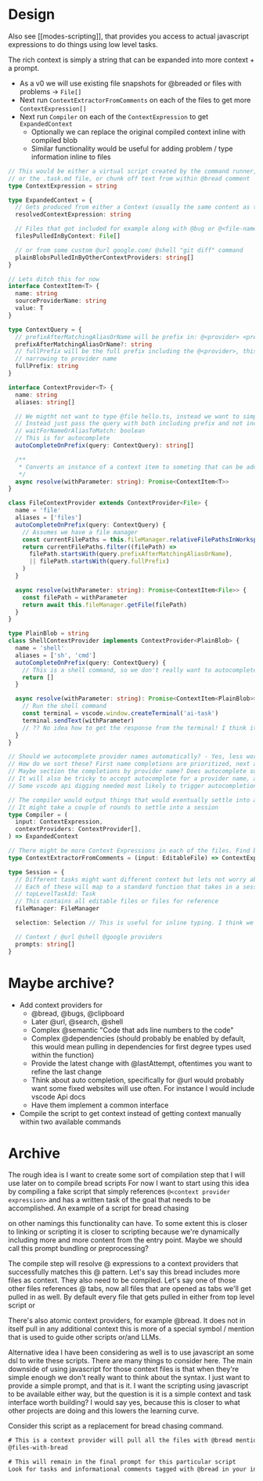 # Design

Also see [[modes-scripting]], that provides you access to actual javascript expressions to do things using low level tasks.

The rich context is simply a string that can be expanded into more context + a prompt.

- As a v0 we will use existing file snapshots for @breaded or files with problems -> `File[]`
- Next run `ContextExtractorFromComments` on each of the files to get more `ContextExpression[]`
- Next run `Compiler` on each of the `ContextExpression` to get `ExpandedContext`
  - Optionally we can replace the original compiled context inline with compiled blob
  - Similar functionality would be useful for adding problem / type information inline to files

```ts
// This would be either a virtual script created by the command runner,
// or the .task.md file, or chunk off text from within @bread comment
type ContextExpression = string

type ExpandedContext = {
  // Gets produced from either a Context (usually the same content as the sript itself)
  resolvedContextExpression: string

  // Files that got included for example along with @bug or @<file-name> providers
  filesPulledInByContext: File[]

  // or from some custom @url google.com/ @shell "git diff" command
  plainBlobsPulledInByOtherContextProviders: string[]
}

// Lets ditch this for now
interface ContextItem<T> {
  name: string
  sourceProviderName: string
  value: T
}

type ContextQuery = {
  // prefixAfterMatchingAliasOrName will be prefix in: @<provider> <prefix>
  prefixAfterMatchingAliasOrName?: string
  // fullPrefix will be the full prefix including the @<provider>, this is done to support autocompletions without the
  // narrowing to provider name
  fullPrefix: string
}

interface ContextProvider<T> {
  name: string
  aliases: string[]

  // We migtht not want to type @file hello.ts, instead we want to simply type @hello and should start getting autocomplete
  // Instead just pass the query with both including prefix and not including
  // waitForNameOrAliasToMatch: boolean
  // This is for autocomplete
  autoCompleteOnPrefix(query: ContextQuery): string[]

  /**
   * Converts an instance of a context item to someting that can be added into the llm session as context
   */
  async resolve(withParameter: string): Promise<ContextItem<T>>
}

class FileContextProvider extends ContextProvider<File> {
  name = 'file'
  aliases = ['files']
  autoCompleteOnPrefix(query: ContextQuery) {
    // Assumes we have a file manager
    const currentFilePaths = this.fileManager.relativeFilePathsInWorkspace()
    return currentFilePaths.filter((filePath) =>
      filePath.startsWith(query.prefixAfterMatchingAliasOrName),
      || filePath.startsWith(query.fullPrefix)
    )
  }

  async resolve(withParameter: string): Promise<ContextItem<File>> {
    const filePath = withParameter
    return await this.fileManager.getFile(filePath)
  }
}

type PlainBlob = string
class ShellContextProvider implements ContextProvider<PlainBlob> {
  name = 'shell'
  aliases = ['sh', 'cmd']
  autoCompleteOnPrefix(query: ContextQuery) {
    // This is a shell command, so we don't really want to autocomplete it, its dynamic
    return []
  }

  async resolve(withParameter: string): Promise<ContextItem<PlainBlob>> {
    // Run the shell command
    const terminal = vscode.window.createTerminal('ai-task')
    terminal.sendText(withParameter)
    // ?? No idea how to get the response from the terminal! I think it is opend as a text editor so we can read it from there ??
  }
}

// Should we autocomplete provider names automatically? - Yes, less work on the provider implementation side
// How do we sort these? First name completions are prioritized, next any autoCompleteOnPrefix matches.
// Maybe section the completions by provider name? Does autocomplete support sections? I don't think so
// It will also be tricky to accept autocomplete for a provider name, and immediately start autocompleting the prefix
// Some vscode api digging needed most likely to trigger autocompletion on accepting the command name completion.

// The compiler would output things that would eventually settle into a session
// It might take a couple of rounds to settle into a session
type Compiler = (
  input: ContextExpression,
  contextProviders: ContextProvider[],
) => ExpandedContext

// There might be more Context Expressions in each of the files. Find by finding comments with @bread mentions
type ContextExtractorFromComments = (input: EditableFile) => ContextExpression[]

type Session = {
  // Different tasks might want different context but lets not worry about that
  // Each of these will map to a standard function that takes in a session and interprets the reponse
  // topLevelTaskId: Task
  // This contains all editable files or files for reference
  fileManager: FileManager

  selection: Selection // This is useful for inline typing. I think we want to take this when we create a new session, should be done when FileManager captures the matching file as well. Maybe we can include this in the file snapshot data?

  // Context / @url @shell @google providers
  prompts: string[]
}
```

# Maybe archive?

- Add context providers for
  - @bread, @bugs, @clipboard
  - Later @url, @search, @shell
  - Complex @semantic "Code that ads line numbers to the code"
  - Complex @dependencies (should probably be enabled by default, this would mean pulling in dependencies for first degree types used within the function)
  - Provide the latest change with @lastAttempt, oftentimes you want to refine the last change
  - Think about auto completion, specifically for @url would probably want some fixed websites will use often. For instance I would include vscode Api docs
  - Have them implement a common interface
- Compile the script to get context instead of getting context manually within two available commands

# Archive

The rough idea is I want to create some sort of compilation step that I will use later on to compile bread scripts
For now I want to start using this idea by compiling a fake script that simply references `@<context provider expression>`
and has a written task of the goal that needs to be accomplished.
An example of a script for bread chasing

on other namings this functionality can have. To some extent this is closer to linking or scripting
it is closer to scripting because we're dynamically including more and more content from the entry point.
Maybe we should call this prompt bundling or preprocessing?

The compile step will resolve @ expressions to a context providers that successfully matches this @ pattern.
Let's say this bread includes more files as context. They also need to be compiled.
Let's say one of those other files references @ tabs, now all files that are opened as tabs we'll get pulled in as well.
By default every file that gets pulled in either from top level script or

There's also atomic context providers, for example @bread. It does not in itself pull in any additional context
this is more of a special symbol / mention that is used to guide other scripts or/and LLMs.

Alternative idea I have been considering as well is to use javascript an some dsl to write these scripts.
There are many things to consider here. The main downside of using javascript for those context files is that when they're simple enough
we don't really want to think about the syntax. I just want to provide a simple prompt, and that is it.
I want the scripting using javascript to be available either way, but the question is it is a simple context and task interface worth building?
I would say yes, because this is closer to what other projects are doing and this lowers the learning curve.

Consider this script as a replacement for bread chasing command.

```txt
# This is a context provider will pull all the files with @bread mentions. This provider will also erase itself from the prompt resulting from this script.
@files-with-bread

# This will remain in the final prompt for this particular script
Look for tasks and informational comments tagged with @bread in your input files and generate changes to accomplish them.
```
